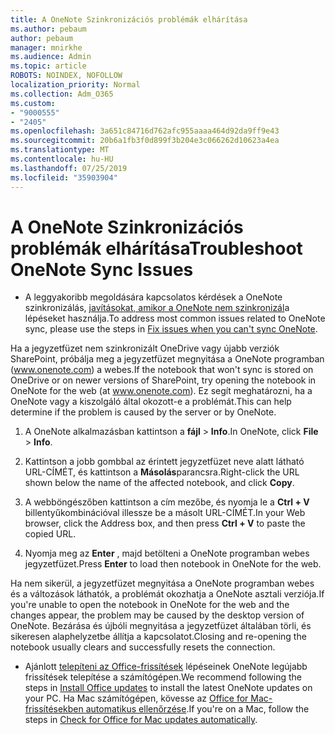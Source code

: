 ```yaml
---
title: A OneNote Szinkronizációs problémák elhárítása
ms.author: pebaum
author: pebaum
manager: mnirkhe
ms.audience: Admin
ms.topic: article
ROBOTS: NOINDEX, NOFOLLOW
localization_priority: Normal
ms.collection: Adm_O365
ms.custom:
- "9000555"
- "2405"
ms.openlocfilehash: 3a651c84716d762afc955aaaa464d92da9ff9e43
ms.sourcegitcommit: 20b6a1fb3f0d899f3b204e3c066262d10623a4ea
ms.translationtype: MT
ms.contentlocale: hu-HU
ms.lasthandoff: 07/25/2019
ms.locfileid: "35903904"
---
```

# <a name="troubleshoot-onenote-sync-issues"></a><span data-ttu-id="74b5e-102">A OneNote Szinkronizációs problémák elhárítása</span><span class="sxs-lookup"><span data-stu-id="74b5e-102">Troubleshoot OneNote Sync Issues</span></span>

* <span data-ttu-id="74b5e-103">A leggyakoribb megoldására kapcsolatos kérdések a OneNote szinkronizálás, [javításokat, amikor a OneNote nem szinkronizál](https://support.office.com/article/Fix-issues-when-you-can-t-sync-OneNote-299495ef-66d1-448f-90c1-b785a6968d45)a lépéseket használja.</span><span class="sxs-lookup"><span data-stu-id="74b5e-103">To address most common issues related to OneNote sync, please use the steps in [Fix issues when you can't sync OneNote](https://support.office.com/article/Fix-issues-when-you-can-t-sync-OneNote-299495ef-66d1-448f-90c1-b785a6968d45).</span></span>

<span data-ttu-id="74b5e-104">Ha a jegyzetfüzet nem szinkronizált OneDrive vagy újabb verziók SharePoint, próbálja meg a jegyzetfüzet megnyitása a OneNote programban (www.onenote.com) a webes.</span><span class="sxs-lookup"><span data-stu-id="74b5e-104">If the notebook that won't sync is stored on OneDrive or on newer versions of SharePoint, try opening the notebook in OneNote for the web (at www.onenote.com).</span></span> <span data-ttu-id="74b5e-105">Ez segít meghatározni, ha a OneNote vagy a kiszolgáló által okozott-e a problémát.</span><span class="sxs-lookup"><span data-stu-id="74b5e-105">This can help determine if the problem is caused by the server or by OneNote.</span></span>

1. <span data-ttu-id="74b5e-106">A OneNote alkalmazásban kattintson a **fájl** > **Info**.</span><span class="sxs-lookup"><span data-stu-id="74b5e-106">In OneNote, click **File** > **Info**.</span></span>

2. <span data-ttu-id="74b5e-107">Kattintson a jobb gombbal az érintett jegyzetfüzet neve alatt látható URL-CÍMÉT, és kattintson a **Másolás**parancsra.</span><span class="sxs-lookup"><span data-stu-id="74b5e-107">Right-click the URL shown below the name of the affected notebook, and click **Copy**.</span></span>

3. <span data-ttu-id="74b5e-108">A webböngészőben kattintson a cím mezőbe, és nyomja le a **Ctrl + V** billentyűkombinációval illessze be a másolt URL-CÍMÉT.</span><span class="sxs-lookup"><span data-stu-id="74b5e-108">In your Web browser, click the Address box, and then press **Ctrl + V** to paste the copied URL.</span></span>

4. <span data-ttu-id="74b5e-109">Nyomja meg az **Enter** , majd betölteni a OneNote programban webes jegyzetfüzet.</span><span class="sxs-lookup"><span data-stu-id="74b5e-109">Press **Enter** to load then notebook in OneNote for the web.</span></span>

<span data-ttu-id="74b5e-110">Ha nem sikerül, a jegyzetfüzet megnyitása a OneNote programban webes és a változások láthatók, a problémát okozhatja a OneNote asztali verziója.</span><span class="sxs-lookup"><span data-stu-id="74b5e-110">If you're unable to open the notebook in OneNote for the web and the changes appear, the problem may be caused by the desktop version of OneNote.</span></span> <span data-ttu-id="74b5e-111">Bezárása és újbóli megnyitása a jegyzetfüzet általában törli, és sikeresen alaphelyzetbe állítja a kapcsolatot.</span><span class="sxs-lookup"><span data-stu-id="74b5e-111">Closing and re-opening the notebook usually clears and successfully resets the connection.</span></span>

* <span data-ttu-id="74b5e-112">Ajánlott [telepíteni az Office-frissítések](https://support.office.com/article/Install-Office-updates-2ab296f3-7f03-43a2-8e50-46de917611c5) lépéseinek OneNote legújabb frissítések telepítése a számítógépen.</span><span class="sxs-lookup"><span data-stu-id="74b5e-112">We recommend following the steps in [Install Office updates](https://support.office.com/article/Install-Office-updates-2ab296f3-7f03-43a2-8e50-46de917611c5) to install the latest OneNote updates on your PC.</span></span> <span data-ttu-id="74b5e-113">Ha Mac számítógépen, kövesse az [Office for Mac-frissítésekben automatikus ellenőrzése](https://support.office.com/article/update-office-for-mac-automatically-bfd1e497-c24d-4754-92ab-910a4074d7c1).</span><span class="sxs-lookup"><span data-stu-id="74b5e-113">If you're on a Mac, follow the steps in [Check for Office for Mac updates automatically](https://support.office.com/article/update-office-for-mac-automatically-bfd1e497-c24d-4754-92ab-910a4074d7c1).</span></span>